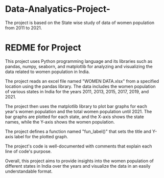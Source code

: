 # Data-Analyatics-Project-
The project is based on the State wise study of data of women  population from 2011 to 2021.

# REDME for Project 
This project uses Python programming language and its libraries such as pandas, numpy, seaborn, and matplotlib for analyzing and visualizing the data related to women population in India.

The project reads an excel file named "WOMEN DATA.xlsx" from a specified location using the pandas library. The data includes the women population of various states in India for the years 2011, 2013, 2015, 2017, 2019, and 2021.

The project then uses the matplotlib library to plot bar graphs for each year's women population and the total women population until 2021. The bar graphs are plotted for each state, and the X-axis shows the state names, while the Y-axis shows the women population.

The project defines a function named "fun_label()" that sets the title and Y-axis label for the plotted graph.

The project's code is well-documented with comments that explain each line of code's purpose.

Overall, this project aims to provide insights into the women population of different states in India over the years and visualize the data in an easily understandable format.
